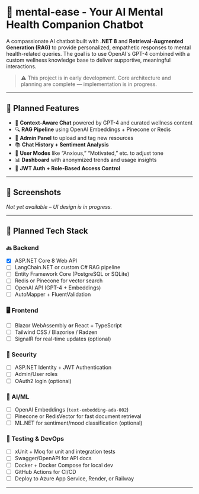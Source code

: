 # 🧠 mental-ease - Your AI Mental Health Companion Chatbot

A compassionate AI chatbot built with **.NET 8** and **Retrieval-Augmented Generation (RAG)** to provide personalized, empathetic responses to mental health-related queries. The goal is to use OpenAI's GPT-4 combined with a custom wellness knowledge base to deliver supportive, meaningful interactions.

> ⚠️ This project is in early development. Core architecture and planning are complete — implementation is in progress.

---

## 🌟 Planned Features

- 🧠 **Context-Aware Chat** powered by GPT-4 and curated wellness content
- 🔍 **RAG Pipeline** using OpenAI Embeddings + Pinecone or Redis
- 📝 **Admin Panel** to upload and tag new resources
- 📚 **Chat History + Sentiment Analysis**
- 🌙 **User Modes** like “Anxious,” “Motivated,” etc. to adjust tone
- 📊 **Dashboard** with anonymized trends and usage insights
- 🔐 **JWT Auth + Role-Based Access Control**

---

## 📸 Screenshots

_Not yet available – UI design is in progress._

---

## 🧰 Planned Tech Stack

### 🔙 Backend
- [x] ASP.NET Core 8 Web API
- [ ] LangChain.NET or custom C# RAG pipeline
- [ ] Entity Framework Core (PostgreSQL or SQLite)
- [ ] Redis or Pinecone for vector search
- [ ] OpenAI API (GPT-4 + Embeddings)
- [ ] AutoMapper + FluentValidation

### 🖥️ Frontend
- [ ] Blazor WebAssembly **or** React + TypeScript
- [ ] Tailwind CSS / Blazorise / Radzen
- [ ] SignalR for real-time updates (optional)

### 🔐 Security
- [ ] ASP.NET Identity + JWT Authentication
- [ ] Admin/User roles
- [ ] OAuth2 login (optional)

### 🧠 AI/ML
- [ ] OpenAI Embeddings (`text-embedding-ada-002`)
- [ ] Pinecone or RedisVector for fast document retrieval
- [ ] ML.NET for sentiment/mood classification (optional)

### 🧪 Testing & DevOps
- [ ] xUnit + Moq for unit and integration tests
- [ ] Swagger/OpenAPI for API docs
- [ ] Docker + Docker Compose for local dev
- [ ] GitHub Actions for CI/CD
- [ ] Deploy to Azure App Service, Render, or Railway

---

